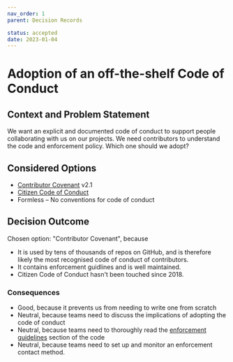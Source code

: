 ```yaml
---
nav_order: 1
parent: Decision Records

status: accepted
date: 2023-01-04
---
```

# Adoption of an off-the-shelf Code of Conduct

## Context and Problem Statement

We want an explicit and documented code of conduct to support people collaborating with us on our projects. We need contributors to understand the code and enforcement policy.
Which one should we adopt?

## Considered Options

* [Contributor Covenant](https://www.contributor-covenant.org/version/2/1/code_of_conduct/) v2.1
* [Citizen Code of Conduct](https://github.com/stumpsyn/policies/blob/master/citizen_code_of_conduct.md)
* Formless – No conventions for code of conduct

## Decision Outcome

Chosen option: "Contributor Covenant", because

* It is used by tens of thousands of repos on GitHub, and is therefore likely the most recognised code of conduct of contributors.
* It contains enforcement guidlines and is well maintained.
* Citizen Code of Conduct hasn't been touched since 2018.

### Consequences

* Good, because it prevents us from needing to write one from scratch
* Neutral, because teams need to discuss the implications of adopting the code of conduct
* Neutral, because teams need to thoroughly read the [enforcement guidelines](https://www.contributor-covenant.org/version/2/1/code_of_conduct/#enforcement-guidelines) section of the code
* Neutral, because teams need to set up and monitor an enforcement contact method.
